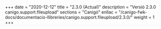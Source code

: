 +++
date        = "2020-12-12"
title       = "2.3.0 (Actual)"
description = "Versió 2.3.0 canigo.support.fileupload"
sections    = "Canigó"
enllac		= "/canigo-fwk-docs/documentacio-llibreries/canigo.support.fileupload/2.3.0/"
weight		= 1
+++
